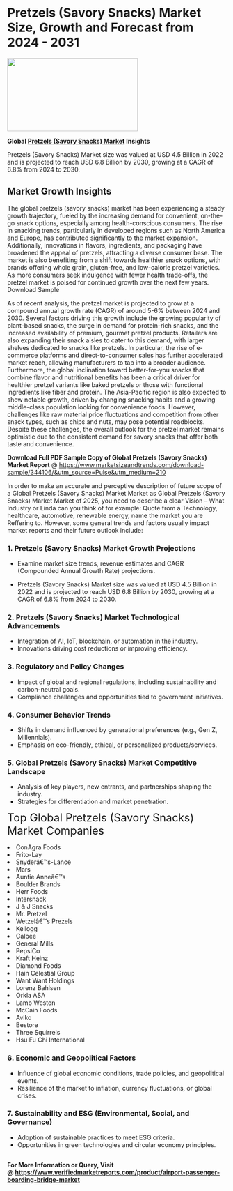 <H1>Pretzels (Savory Snacks) Market Size, Growth and Forecast from 2024 - 2031</H1><img class="aligncenter size-medium wp-image-584254" src="https://thirdeyenews.in/wp-content/uploads/2024/09/Global-Market-Research-300x168.jpeg" alt="" width="300" height="168" /><p><strong>Global&nbsp;<a href="https://www.marketsizeandtrends.com/download-sample/344106/&amp;utm_source=Pulse&amp;utm_medium=210">Pretzels (Savory Snacks) Market</a> Insights</strong></p><p>Pretzels (Savory Snacks) Market size was valued at USD 4.5 Billion in 2022 and is projected to reach USD 6.8 Billion by 2030, growing at a CAGR of 6.8% from 2024 to 2030.</p><p><h2>Market Growth Insights</h2> <p>The global pretzels (savory snacks) market has been experiencing a steady growth trajectory, fueled by the increasing demand for convenient, on-the-go snack options, especially among health-conscious consumers. The rise in snacking trends, particularly in developed regions such as North America and Europe, has contributed significantly to the market expansion. Additionally, innovations in flavors, ingredients, and packaging have broadened the appeal of pretzels, attracting a diverse consumer base. The market is also benefiting from a shift towards healthier snack options, with brands offering whole grain, gluten-free, and low-calorie pretzel varieties. As more consumers seek indulgence with fewer health trade-offs, the pretzel market is poised for continued growth over the next few years. Download Sample </p> <p>As of recent analysis, the pretzel market is projected to grow at a compound annual growth rate (CAGR) of around 5-6% between 2024 and 2030. Several factors driving this growth include the growing popularity of plant-based snacks, the surge in demand for protein-rich snacks, and the increased availability of premium, gourmet pretzel products. Retailers are also expanding their snack aisles to cater to this demand, with larger shelves dedicated to snacks like pretzels. In particular, the rise of e-commerce platforms and direct-to-consumer sales has further accelerated market reach, allowing manufacturers to tap into a broader audience. Furthermore, the global inclination toward better-for-you snacks that combine flavor and nutritional benefits has been a critical driver for healthier pretzel variants like baked pretzels or those with functional ingredients like fiber and protein. The Asia-Pacific region is also expected to show notable growth, driven by changing snacking habits and a growing middle-class population looking for convenience foods. However, challenges like raw material price fluctuations and competition from other snack types, such as chips and nuts, may pose potential roadblocks. Despite these challenges, the overall outlook for the pretzel market remains optimistic due to the consistent demand for savory snacks that offer both taste and convenience. </p><p><span class=""><strong>Download Full PDF Sample Copy of Global Pretzels (Savory Snacks) Market Report</strong> @ <a href="https://www.marketsizeandtrends.com/download-sample/344106/&amp;utm_source=Pulse&amp;utm_medium=210" target="_blank">https://www.marketsizeandtrends.com/download-sample/344106/&amp;utm_source=Pulse&amp;utm_medium=210</a></span></p><p>In order to make an accurate and perceptive description of future scope of a Global&nbsp;Pretzels (Savory Snacks) Market Market as Global&nbsp;Pretzels (Savory Snacks) Market Market of 2025, you need to describe a clear Vision &ndash; What Industry or Linda can you think of for example: Quote from a Technology, healthcare, automotive, renewable energy, name the market you are Reffering to. However, some general trends and factors usually impact market reports and their future outlook include:</p><h3>1.&nbsp;<strong>Pretzels (Savory Snacks) Market Growth Projections</strong></h3><ul><li>Examine market size trends, revenue estimates and CAGR (Compounded Annual Growth Rate) projections.</li><li><p>Pretzels (Savory Snacks) Market size was valued at USD 4.5 Billion in 2022 and is projected to reach USD 6.8 Billion by 2030, growing at a CAGR of 6.8% from 2024 to 2030.</p></li></ul><h3>2.&nbsp;<strong>Pretzels (Savory Snacks) Market Technological Advancements</strong></h3><ul><li>Integration of AI, IoT, blockchain, or automation in the industry.</li><li>Innovations driving cost reductions or improving efficiency.</li></ul><h3>3.&nbsp;<strong>Regulatory and Policy Changes</strong></h3><ul><li>Impact of global and regional regulations, including sustainability and carbon-neutral goals.</li><li>Compliance challenges and opportunities tied to government initiatives.</li></ul><h3>4.&nbsp;<strong>Consumer Behavior Trends</strong></h3><ul><li>Shifts in demand influenced by generational preferences (e.g., Gen Z, Millennials).</li><li>Emphasis on eco-friendly, ethical, or personalized products/services.</li></ul><h3>5.&nbsp;<strong>Global Pretzels (Savory Snacks) Market Competitive Landscape</strong></h3><ul><li>Analysis of key players, new entrants, and partnerships shaping the industry.</li><li>Strategies for differentiation and market penetration.</li></ul><p data-pm-slice="1 1 []"><span style="color: inherit; font-family: inherit; font-size: 25px;">Top Global Pretzels (Savory Snacks) Market Companies</span></p><div class="" data-test-id=""><p><li>ConAgra Foods</li><li> Frito-Lay</li><li> Snyderâ€™s-Lance</li><li> Mars</li><li> Auntie Anneâ€™s</li><li> Boulder Brands</li><li> Herr Foods</li><li> Intersnack</li><li> J & J Snacks</li><li> Mr. Pretzel</li><li> Wetzelâ€™s Prezels</li><li> Kellogg</li><li> Calbee</li><li> General Mills</li><li> PepsiCo</li><li> Kraft Heinz</li><li> Diamond Foods</li><li> Hain Celestial Group</li><li> Want Want Holdings</li><li> Lorenz Bahlsen</li><li> Orkla ASA</li><li> Lamb Weston</li><li> McCain Foods</li><li> Aviko</li><li> Bestore</li><li> Three Squirrels</li><li> Hsu Fu Chi International</li></p></div><h3>6.&nbsp;<strong>Economic and Geopolitical Factors</strong></h3><ul><li>Influence of global economic conditions, trade policies, and geopolitical events.</li><li>Resilience of the market to inflation, currency fluctuations, or global crises.</li></ul><h3>7.&nbsp;<strong>Sustainability and ESG (Environmental, Social, and Governance)</strong></h3><ul><li>Adoption of sustainable practices to meet ESG criteria.</li><li>Opportunities in green technologies and circular economy principles.</li></ul><h2><strong style="font-size: 14px;">For More Information or Query, Visit @&nbsp;</strong><a style="background-color: #ffffff; font-size: 14px;" href="https://www.marketsizeandtrends.com/report/pretzels-savory-snacks-market/" target="_blank">https://www.verifiedmarketreports.com/product/airport-passenger-boarding-bridge-market</a></h2>
